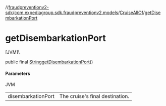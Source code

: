 //[fraudpreventionv2-sdk](../../../index.md)/[com.expediagroup.sdk.fraudpreventionv2.models](../index.md)/[CruiseAllOf](index.md)/[getDisembarkationPort](get-disembarkation-port.md)

# getDisembarkationPort

[JVM]\

public final [String](https://docs.oracle.com/javase/8/docs/api/java/lang/String.html)[getDisembarkationPort](get-disembarkation-port.md)()

#### Parameters

JVM

| | |
|---|---|
| disembarkationPort | The cruise's final destination. |

